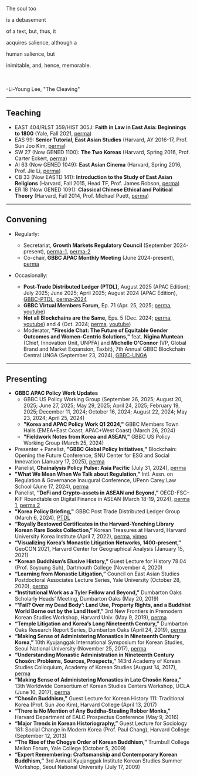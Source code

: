 The soul too

is a debasement

of a text, but, thus, it

acquires salience, although a

human salience, but

inimitable, and, hence, memorable.

<br><br>
-Li-Young Lee, "The Cleaving"

---

## Teaching

- EAST 404/RLST 359/HIST 305J: <b>Faith in Law in East Asia: Beginnings to 1800</b> (Yale, Fall 2021, [perma](https://perma.cc/RR72-9VP9))
- EAS 99: <b>Senior Tutorial, East Asian Studies</b> (Harvard, AY 2016-17, Prof. Sun Joo Kim, [perma](https://perma.cc/G685-UNNB))
- SW 27 (Now GENED 1100): <b>The Two Koreas</b> (Harvard, Spring 2016, Prof. Carter Eckert, [perma](https://perma.cc/DW8E-A92Y))
- AI 63 (Now GENED 1049): <b>East Asian Cinema</b> (Harvard, Spring 2016, Prof. Jie Li, [perma](https://perma.cc/JJ55-B2UL))
- CB 33 (Now EASTD 141): <b>Introduction to the Study of East Asian Religions</b> (Harvard, Fall 2015, Head TF, Prof. James Robson, [perma](https://perma.cc/H5H5-TTL5))
- ER 18 (Now GENED 1091): <b>Classical Chinese Ethical and Political Theory</b> (Harvard, Fall 2014, Prof. Michael Puett, [perma](https://perma.cc/HP4C-JL42))


---

## Convening

- Regularly:
    - Secretariat, <b>Growth Markets Regulatory Council</b> (September 2024-present), [perma-1](https://perma.cc/RRT6-69EX), [perma-2](https://perma.cc/AKE6-WZN4)
    - Co-chair, <b>GBBC APAC Monthly Meeting</b> (June 2024-present), [perma](https://perma.cc/M5CE-4UYN)

- Occasionally:
    - <b>Post-Trade Distributed Ledger (PTDL),</b> August 2025 (APAC Edition); July 2025; June 2025; April 2025; August 2024 (APAC Edition), [GBBC-PTDL](https://www.gbbc.io/initiatives/ptdl), [perma-2024](https://perma.cc/39RR-7K5S)
    - <b>GBBC Virtual Members Forum,</b> Ep. 71 (Apr. 25, 2025; [perma](https://perma.cc/EJN7-98VG), [youtube](https://youtu.be/CQkFOec93WY))
    - <b>Not all Blockchains are the Same,</b> Eps. 5 (Dec. 2024; [perma](https://perma.cc/7KZL-DVK3), [youtube](https://www.youtube.com/watch?v=1X0sLYqYn2o)) and 4 (Oct. 2024; [perma](https://perma.cc/D6J5-RFL5), [youtube](https://www.youtube.com/watch?v=X-MCNQSR3rk))
    - Moderator, <b>"Fireside Chat: The Future of Equitable Gender Outcomes and Women-Centric Solutions,"</b> feat. <b>Nigina Muntean</b> (Chief, Innovation Unit, UNPFA) and <b>Michelle O'Connor</b> (VP, Global Brand and Market Expansion, Taxbit), 7th Annual GBBC Blockchain Central UNGA (September 23, 2024), [GBBC-UNGA](https://assets.ctfassets.net/so75yocayyva/2l2TZOUxN4a5pHCPBBe215/c826251557ee49af1ed1f86da4824377/UNGA_2024_Agenda_-_As_of_September_23.pdf)

---

## Presenting

- <b>GBBC APAC Policy Work Updates</b>
    - GBBC US Policy Working Group (September 26, 2025; August 20, 2025; June 27, 2025; May 29, 2025; April 24, 2025; February 19, 2025; December 11, 2024; October 16, 2024; August 22, 2024; May 23, 2024; April 25, 2024)
    - <b>"Korea and APAC Policy Work Q1 2024,"</b> GBBC Members Town Halls (EMEA+East Coast, APAC+West Coast) (March 26, 2024)
    - <b>"Fieldwork Notes from Korea and ASEAN,"</b> GBBC US Policy Working Group (March 25, 2024)
- Presenter + Panelist, <b>"GBBC Global Policy Initiatives,"</b> Blockchain: Opening the Future Conference, SNU Center for ESG and Social Innovation (January 17, 2025), [perma](https://perma.cc/5NSH-4UNJ)
- Panelist, <b>Chainalysis Policy Pulse: Asia Pacific</b> (July 31, 2024), [perma](https://perma.cc/4PMB-RFQM)
- <b>"What We Mean When We Talk about Regulation,"</b> Intl. Assn. on Regulation & Governance Inaugural Conference, UPenn Carey Law School (June 17, 2024), [perma](https://perma.cc/L9YP-PH9G)
- Panelist, <b>“DeFi and Crypto-assets in ASEAN and Beyond,”</b> OECD-FSC-KIF Roundtable on Digital Finance in ASEAN (March 18-19, 2024), [perma 1](https://perma.cc/G47M-P79Q), [perma 2](https://perma.cc/99TZ-8AH4)
- <b>"Korea Policy Briefing,"</b> GBBC Post Trade Distributed Ledger Group (March 6, 2024), [PTDL](https://www.gbbc.io/initiatives/ptdl)
- <b>“Royally Bestowed Certificates in the Harvard-Yenching Library Korean Rare Books Collection,”</b> Korean Treasures at Harvard, Harvard University Korea Institute (April 7, 2022), [perma](https://perma.cc/5TWE-GGUP), [vimeo](https://vimeo.com/channels/koreantreasures)
- <b>“Visualizing Korea’s Monastic Litigation Networks, 1400-present,”</b> GeoCON 2021, Harvard Center for Geographical Analysis (January 15, 2021)
- <b>“Korean Buddhism’s Elusive History,”</b> Guest Lecture for History 78.04 (Prof. Soyoung Suh), Dartmouth College (November 4, 2020)
- <b>“Learning from Monastic Litigation,”</b> Council on East Asian Studies Postdoctoral Associates Lecture Series, Yale University (October 28, 2020), [perma](https://perma.cc/ZRM5-XTTP)
- <b>“Institutional Work as a Tyler Fellow and Beyond,”</b> Dumbarton Oaks Scholarly Heads’ Meeting, Dumbarton Oaks (May 20, 2019)
- <b>“‘Fail? Over my Dead Body’: Land Use, Property Rights, and a Buddhist World Borne out by the Land Itself,”</b> 3rd New Frontiers in Premodern Korean Studies Workshop, Harvard Univ. (May 9, 2019), [perma](https://perma.cc/J4MP-J7JJ)
- <b>“Temple Litigation and Korea’s Long Nineteenth Century,”</b> Dumbarton Oaks Research Report Series, Dumbarton Oaks (April 24, 2019), [perma](https://perma.cc/A3NY-MZFG)
- <b>“Making Sense of Administering Monastics in Nineteenth Century Korea,”</b> 10th Kyujanggak International Symposium for Korean Studies, Seoul National University (November 25, 2017), [perma](https://perma.cc/P8TJ-GBLZ)
- <b>“Understanding Monastic Administration in Nineteenth Century Chosŏn: Problems, Sources, Prospects,”</b> 143rd Academy of Korean Studies Colloquium, Academy of Korean Studies (August 14, 2017), [perma](https://perma.cc/LE9L-J2HX)
- <b>“Making Sense of Administering Monastics in Late Chosŏn Korea,”</b> 13th Worldwide Consortium of Korean Studies Centers Workshop, UCLA (June 10, 2017), [perma](https://perma.cc/E2BL-HNVQ)
- <b>“Chosŏn Buddhism,”</b> Guest Lecture for Korean History 111: Traditional Korea (Prof. Sun Joo Kim), Harvard College (April 13, 2017)
- <b>“There is No Mention of Any Buddha-Stealing Robber Monks,”</b> Harvard Department of EALC Prospectus Conference (May 9, 2016)
- <b>“Major Trends in Korean Historiography,”</b> Guest Lecture for Sociology 181: Social Change in Modern Korea (Prof. Paul Chang), Harvard College (September 12, 2013)
- <b>“The Rise of the Chogye Order of Korean Buddhism,”</b> Trumbull College Mellon Forum, Yale College (October 5, 2009)
- <b>“Expert Remembering: Craftsmanship and Contemporary Korean Buddhism,”</b> 3rd Annual Kyujanggak Institute Korean Studies Summer Workshop, Seoul National University (July 17, 2009)
